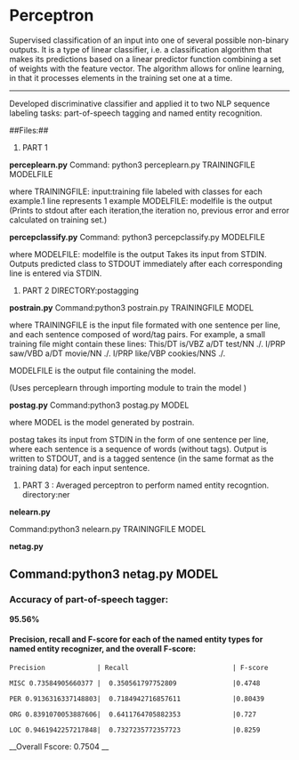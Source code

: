 # Perceptron
Supervised classification of an input into one of several possible non-binary outputs. It is a type of linear classifier, i.e. a classification algorithm that makes its predictions based on a linear predictor function combining a set of weights with the feature vector. The algorithm allows for online learning, in that it processes elements in the training set one at a time.

-----------------------------------------------------------------------------------------------------------------------------
Developed discriminative classifier and applied it to two NLP sequence labeling tasks: part-of-speech tagging and named entity recognition. 

##Files:##
1. PART 1

__perceplearn.py__
Command: python3 perceplearn.py TRAININGFILE MODELFILE

where
TRAININGFILE: input:training file labeled with classes for each example.1 line represents 1 example
MODELFILE: modelfile is the output 
(Prints to stdout after each iteration,the iteration no, previous error and error calculated on training set.)

__percepclassify.py__
Command: python3 percepclassify.py MODELFILE

where
MODELFILE: modelfile is the output 
Takes its input from STDIN. Outputs predicted class to STDOUT immediately after each corresponding line is entered via STDIN.

1. PART 2
DIRECTORY:postagging

__postrain.py__
Command:python3 postrain.py TRAININGFILE MODEL

where 
TRAININGFILE is the input file formated with one sentence per line, and each sentence composed of word/tag pairs. For example, a small training file might contain these lines:
This/DT is/VBZ a/DT test/NN ./.
I/PRP saw/VBD a/DT movie/NN ./.
I/PRP like/VBP cookies/NNS ./.

MODELFILE is the output file containing the model.

(Uses perceplearn through importing module to train the model )

__postag.py__
Command:python3 postag.py MODEL

where 
MODEL is the model generated by postrain.

postag takes its input from STDIN in the form of one sentence per line, where each sentence is a sequence of words (without tags). Output is written to STDOUT, and is a tagged sentence (in the same format as the training data) for each input sentence.

1. PART 3 : Averaged perceptron to perform named entity recogntion.
directory:ner

__nelearn.py__

Command:python3 nelearn.py TRAININGFILE MODEL

__netag.py__

Command:python3 netag.py MODEL
-------------------------------------------------------------------------------------------------------------------------

###  Accuracy of part-of-speech tagger: ###
__95.56%__

####  Precision, recall and F-score for each of the named entity types for named entity recognizer, and the overall F-score: ####

	Precision     	      | Recall	     		 	        | F-score

	MISC 0.73584905660377 |  0.350561797752809              |0.4748

	PER 0.9136316337148803|  0.7184942716857611             |0.80439

	ORG 0.8391070053887606|  0.6411764705882353             |0.727

	LOC 0.9461942257217848|  0.7327235772357723             |0.8259
__Overall Fscore: 0.7504 __




